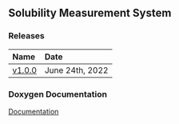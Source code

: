 ## Solubility Measurement System
### Releases
|Name|Date|
|:---|:---|
|[v1.0.0](https://github.com/nda111/SolubilityMeasurement/releases/tag/untagged-9ecd339df7b3d6ff9b62)|June 24th, 2022|
### Doxygen Documentation
[Documentation](https://nda111.github.io/SolubilityMeasurement/)
